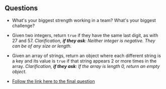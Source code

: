 ## Questions

* What's your biggest strength working in a team? What's your biggest challenge?

* Given two integers, return `true` if they have the same last digit, as with 27 and 57. *Clarification, **if they ask**: Neither integer is negative. They can be of any size or length.*

* Given an array of strings, return an object where each different string is a key and its value is `true` if that string appears 2 or more times in the array. *Clarification, **if they ask**: If the array is length 0, return an empty object.*

* [Follow the link here to the final question](https://github.com/C4Q/AC-DSA/blob/master/ArrayProblems/FindRepeats.md)
